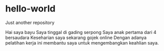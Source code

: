 # hello-world
Just another repository

Hai saya bayu
Saya tinggal di gading serpong
Saya anak pertama dari 4 bersaudara
Keseharian saya sekarang gojek online
Dengan adanya pelatihan kerja ini membantu saya untuk mengembangkan keahlian saya.
